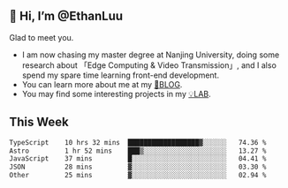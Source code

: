 ## 👋 Hi, I’m @EthanLuu

Glad to meet you.

- I am now chasing my master degree at Nanjing University, doing some research about 「Edge Computing & Video Transmission」, and I also spend my spare time learning front-end development.
- You can learn more about me at my [📝BLOG](https://blog.ethanloo.cn).
- You may find some interesting projects in my [💡LAB](https://lab.ethanloo.cn).

## This Week
<!--START_SECTION:waka-->

```txt
TypeScript    10 hrs 32 mins  ██████████████████▓░░░░░░   74.36 %
Astro         1 hr 52 mins    ███▒░░░░░░░░░░░░░░░░░░░░░   13.27 %
JavaScript    37 mins         █░░░░░░░░░░░░░░░░░░░░░░░░   04.41 %
JSON          28 mins         ▓░░░░░░░░░░░░░░░░░░░░░░░░   03.30 %
Other         25 mins         ▓░░░░░░░░░░░░░░░░░░░░░░░░   02.94 %
```

<!--END_SECTION:waka-->
